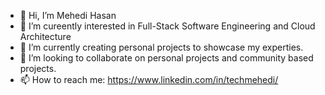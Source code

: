 - 👋 Hi, I’m Mehedi Hasan
- 👀 I’m cureently interested in Full-Stack Software Engineering and Cloud Architecture
- 🌱 I’m currently creating personal projects to showcase my experties. 
- 💞️ I’m looking to collaborate on personal projects and community based projects.
- 📫 How to reach me: https://www.linkedin.com/in/techmehedi/

<!---
ecommehedi/ecommehedi is a ✨ special ✨ repository because its `README.md` (this file) appears on your GitHub profile.
You can click the Preview link to take a look at your changes.
--->

